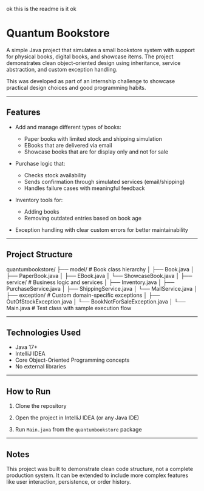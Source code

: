 ok this is the readme is it ok
# Quantum Bookstore

A simple Java project that simulates a small bookstore system with support for physical books, digital books, and showcase items. The project demonstrates clean object-oriented design using inheritance, service abstraction, and custom exception handling.

This was developed as part of an internship challenge to showcase practical design choices and good programming habits.

---

## Features

- Add and manage different types of books:
  - Paper books with limited stock and shipping simulation
  - EBooks that are delivered via email
  - Showcase books that are for display only and not for sale

- Purchase logic that:
  - Checks stock availability
  - Sends confirmation through simulated services (email/shipping)
  - Handles failure cases with meaningful feedback

- Inventory tools for:
  - Adding books
  - Removing outdated entries based on book age

- Exception handling with clear custom errors for better maintainability

---

## Project Structure

quantumbookstore/
├── model/ # Book class hierarchy
│ ├── Book.java
│ ├── PaperBook.java
│ ├── EBook.java
│ └── ShowcaseBook.java
│
├── service/ # Business logic and services
│ ├── Inventory.java
│ ├── PurchaseService.java
│ ├── ShippingService.java
│ └── MailService.java
│
├── exception/ # Custom domain-specific exceptions
│ ├── OutOfStockException.java
│ └── BookNotForSaleException.java
│
└── Main.java # Test class with sample execution flow


---

## Technologies Used

- Java 17+
- IntelliJ IDEA
- Core Object-Oriented Programming concepts
- No external libraries

---

## How to Run

1. Clone the repository

2. Open the project in IntelliJ IDEA (or any Java IDE)

3. Run `Main.java` from the `quantumbookstore` package

---

## Notes

This project was built to demonstrate clean code structure, not a complete production system. It can be extended to include more complex features like user interaction, persistence, or order history.

